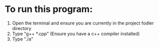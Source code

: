 # To run this program:

1. Open the terminal and ensure you are currently in the project fodler directory
2. Type "g++ *.cpp" (Ensure you have a c++ compiler installed)
3. Type "./a"

